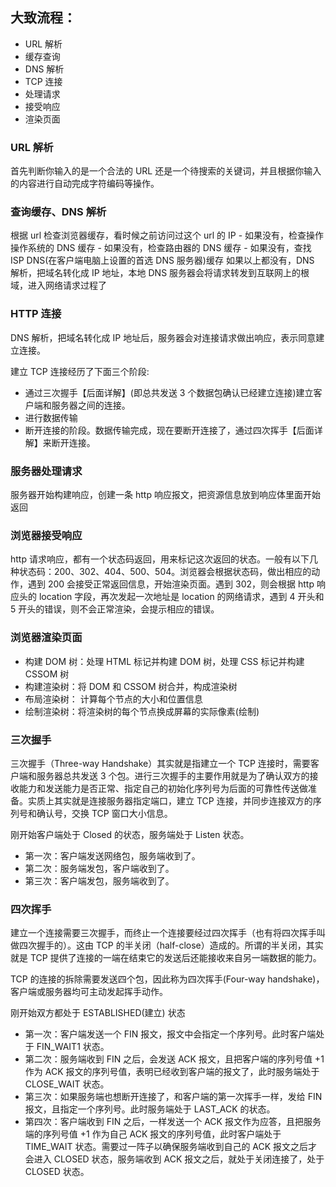 ## 大致流程：

- URL 解析
- 缓存查询
- DNS 解析
- TCP 连接
- 处理请求
- 接受响应
- 渲染页面

### URL 解析

首先判断你输入的是一个合法的 URL 还是一个待搜索的关键词，并且根据你输入的内容进行自动完成字符编码等操作。

### 查询缓存、DNS 解析

根据 url 检查浏览器缓存，看时候之前访问过这个 url 的 IP - 如果没有，检查操作操作系统的 DNS 缓存 - 如果没有，检查路由器的 DNS 缓存 - 如果没有，查找 ISP DNS(在客户端电脑上设置的首选 DNS 服务器)缓存
如果以上都没有，DNS 解析，把域名转化成 IP 地址，本地 DNS 服务器会将请求转发到互联网上的根域，进入网络请求过程了

### HTTP 连接

DNS 解析，把域名转化成 IP 地址后，服务器会对连接请求做出响应，表示同意建立连接。

建立 TCP 连接经历了下面三个阶段:

- 通过三次握手【后面详解】(即总共发送 3 个数据包确认已经建立连接)建立客户端和服务器之间的连接。
- 进行数据传输
- 断开连接的阶段。数据传输完成，现在要断开连接了，通过四次挥手【后面详解】来断开连接。

### 服务器处理请求

服务器开始构建响应，创建一条 http 响应报文，把资源信息放到响应体里面开始返回

### 浏览器接受响应

http 请求响应，都有一个状态码返回，用来标记这次返回的状态。一般有以下几种状态码：200、302、404、500、504。浏览器会根据状态码，做出相应的动作，遇到 200 会接受正常返回信息，开始渲染页面。遇到 302，则会根据 http 响应头的 location 字段，再次发起一次地址是 location 的网络请求，遇到 4 开头和 5 开头的错误，则不会正常渲染，会提示相应的错误。

### 浏览器渲染页面

- 构建 DOM 树：处理 HTML 标记并构建 DOM 树，处理 CSS 标记并构建 CSSOM 树
- 构建渲染树：将 DOM 和 CSSOM 树合并，构成渲染树
- 布局渲染树： 计算每个节点的大小和位置信息
- 绘制渲染树：将渲染树的每个节点换成屏幕的实际像素(绘制)

### 三次握手

三次握手（Three-way Handshake）其实就是指建立一个 TCP 连接时，需要客户端和服务器总共发送 3 个包。进行三次握手的主要作用就是为了确认双方的接收能力和发送能力是否正常、指定自己的初始化序列号为后面的可靠性传送做准备。实质上其实就是连接服务器指定端口，建立 TCP 连接，并同步连接双方的序列号和确认号，交换 TCP 窗口大小信息。

刚开始客户端处于 Closed 的状态，服务端处于 Listen 状态。

- 第一次：客户端发送网络包，服务端收到了。
- 第二次：服务端发包，客户端收到了。
- 第三次：客户端发包，服务端收到了。

### 四次挥手

建立一个连接需要三次握手，而终止一个连接要经过四次挥手（也有将四次挥手叫做四次握手的）。这由 TCP 的半关闭（half-close）造成的。所谓的半关闭，其实就是 TCP 提供了连接的一端在结束它的发送后还能接收来自另一端数据的能力。

TCP 的连接的拆除需要发送四个包，因此称为四次挥手(Four-way handshake)，客户端或服务器均可主动发起挥手动作。

刚开始双方都处于 ESTABLISHED(建立) 状态

- 第一次：客户端发送一个 FIN 报文，报文中会指定一个序列号。此时客户端处于 FIN_WAIT1 状态。
- 第二次：服务端收到 FIN 之后，会发送 ACK 报文，且把客户端的序列号值 +1 作为 ACK 报文的序列号值，表明已经收到客户端的报文了，此时服务端处于 CLOSE_WAIT 状态。
- 第三次：如果服务端也想断开连接了，和客户端的第一次挥手一样，发给 FIN 报文，且指定一个序列号。此时服务端处于 LAST_ACK 的状态。
- 第四次：客户端收到 FIN 之后，一样发送一个 ACK 报文作为应答，且把服务端的序列号值 +1 作为自己 ACK 报文的序列号值，此时客户端处于 TIME_WAIT 状态。需要过一阵子以确保服务端收到自己的 ACK 报文之后才会进入 CLOSED 状态，服务端收到 ACK 报文之后，就处于关闭连接了，处于 CLOSED 状态。
